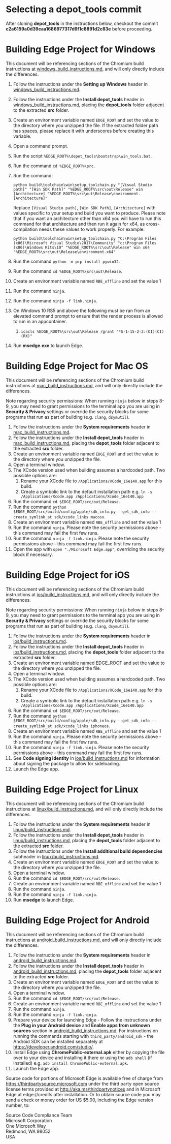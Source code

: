 ﻿# Selecting a depot_tools commit


After cloning **depot_tools** in the instructions below, checkout the commit
**c2a6159a0d39caa1686977317d6f1c8891d2c83e** before proceeding.


# Building Edge Project for Windows


This document will be referencing sections of the Chromium build instructions at
[windows_build_instructions.md](windows_build_instructions.md), and will only directly include the differences.

1.  Follow the instructions under the **Setting up Windows** header in
    [windows_build_instructions.md](windows_build_instructions.md).
2.  Follow the instructions under the **Install depot_tools** header in
    [windows_build_instructions.md](windows_build_instructions.md), placing the **depot_tools** folder adjacent to the
    extracted **src** folder.
3.  Create an environment variable named `EDGE_ROOT` and set the value to the directory where you unzipped the file.
    If the extracted folder path has spaces, please replace it with underscores before creating this variable.
4.  Open a command prompt.
5.  Run the script `%EDGE_ROOT%\depot_tools\bootstrap\win_tools.bat`.
6.  Run the command `cd %EDGE_ROOT%\src`.
7.  Run the command:

    ```
    python build\toolchain\win\setup_toolchain.py "[Visual Studio path]" "[Win SDK Path]" "%EDGE_ROOT%\src\out\Release" win [Architecture] "%EDGE_ROOT%\src\out\Release\environment.[Architecture]"
    ```

    Replace `[Visual Studio path]`, `[Win SDK Path]`, `[Architecture]` with values specific to your setup and build you
    want to produce. Please note that if you want an architecture other than x64 you will have to run this command for
    that architecture and then run it again for x64, as cross-compilation needs these values to work properly. For
    example:

    ```
    python build\toolchain\win\setup_toolchain.py "C:\Program Files (x86)\Microsoft Visual Studio\2017\Community" "c:\Program Files (x86)\Windows Kits\10" "%EDGE_ROOT%\src\out\Release" win x64 "%EDGE_ROOT%\src\out\Release\environment.x64"
    ```

8.  Run the command `python -m pip install pywin32`.
9.  Run the command `cd %EDGE_ROOT%\src\out\Release`.
10. Create an environment variable named `RBE_offline` and set the value 1
11. Run the command `ninja`.
12. Run the command `ninja -f link.ninja`.
13. On Windows 10 RS5 and above the following must be ran from an elevated command prompt to ensure that the render process is allowed to run in an appcontainer.
    1. `icacls %EDGE_ROOT%\src\out\Release /grant "*S-1-15-2-2:(OI)(CI)(RX)"`
14. Run **msedge.exe** to launch Edge.


# Building Edge Project for Mac OS


This document will be referencing sections of the Chromium build instructions at
[mac_build_instructions.md](mac_build_instructions.md), and will only directly include the differences.

Note regarding security permissions: When running `ninja` below in steps 8-9, you may need to grant permissions to
the terminal app you are using in **Security & Privacy** settings or override the security blocks for some programs
that run as part of building (e.g. `clang`, `dsymutil`).

1.  Follow the instructions under the **System requirements** header in
    [mac_build_instructions.md](mac_build_instructions.md).
2.  Follow the instructions under the **Install depot_tools** header in
    [mac_build_instructions.md](mac_build_instructions.md), placing the **depot_tools** folder adjacent to the
    extracted **src** folder.
3.  Create an environment variable named `EDGE_ROOT` and set the value to the directory where you unzipped the file.
4.  Open a terminal window.
5.  The XCode version used when building assumes a hardcoded path. Two possible options are:
    1. Rename your XCode file to `/Applications/XCode_16e140.app` for this build.
    2. Create a symbolic link to the default installation path e.g.
    `ln -s /Applications/Xcode.app /Applications/Xcode_16e140.app`
6.  Run the command `cd $EDGE_ROOT/src/out/Release`.
7.  Run the command `python $EDGE_ROOT/src/build/config/apple/sdk_info.py --get_sdk_info --create_symlink_at sdk/xcode_links macosx`.
8. Create an environment variable named `RBE_offline` and set the value 1
9.  Run the command `ninja`. Please note the security permissions above - this command may fail the first few runs.
10.  Run the command `ninja -f link.ninja`. Please note the security permissions above - this command may fail the first
    few runs.
11. Open the app with `open "./Microsoft Edge.app"`, overriding the security block if necessary.


# Building Edge Project for iOS


This document will be referencing sections of the Chromium build instructions at
[ios/build_instructions.md](ios/build_instructions.md), and will only directly include the differences.

Note regarding security permissions: When running `ninja` below in steps 8-9, you may need to grant permissions to
the terminal app you are using in **Security & Privacy** settings or override the security blocks for some programs
that run as part of building (e.g. `clang`, `dsymutil`).

1.  Follow the instructions under the **System requirements** header in
    [ios/build_instructions.md](ios/build_instructions.md).
2.  Follow the instructions under the **Install depot_tools** header in
    [ios/build_instructions.md](ios/build_instructions.md), placing the **depot_tools** folder adjacent to the extracted
    **src** folder.
3.  Create an environment variable named EDGE_ROOT and set the value to the directory where you unzipped the file.
4.  Open a terminal window.
5.  The XCode version used when building assumes a hardcoded path. Two possible options are:
    1. Rename your XCode file to `/Applications/XCode_16e140.app` for this build.
    2. Create a symbolic link to the default installation path e.g.
    `ln -s /Applications/Xcode.app /Applications/Xcode_16e140.app`
6.  Run the command `cd $EDGE_ROOT/src/out/Release`.
7.  Run the command `python $EDGE_ROOT/src/build/config/apple/sdk_info.py --get_sdk_info --create_symlink_at sdk/xcode_links iphoneos`.
8. Create an environment variable named `RBE_offline` and set the value 1
9.  Run the command `ninja`. Please note the security permissions above - this command may fail the first few runs.
10.  Run the command `ninja -f link.ninja`. Please note the security permissions above - this command may fail the first
    few runs.
11. See **Code signing identity** in [ios/build_instructions.md](ios/build_instructions.md) for information about
    signing the package to allow for sideloading.
12. Launch the Edge app.


# Building Edge Project for Linux


This document will be referencing sections of the Chromium build instructions at
[linux/build_instructions.md](linux/build_instructions.md), and will only directly include the differences.

1.  Follow the instructions under the **System requirements** header in
    [linux/build_instructions.md](linux/build_instructions.md).
2.  Follow the instructions under the **Install depot_tools** header in
    [linux/build_instructions.md](linux/build_instructions.md), placing the **depot_tools** folder adjacent to the
    extracted **src** folder.
3.  Follow the instructions under the **Install additional build dependencies** subheader in
    [linux/build_instructions.md](linux/build_instructions.md).
4.  Create an environment variable named `EDGE_ROOT` and set the value to the directory where you unzipped the file.
5.  Open a terminal window.
6.  Run the command `cd $EDGE_ROOT/src/out/Release`.
7. Create an environment variable named `RBE_offline` and set the value 1
8.  Run the command `ninja`.
9.  Run the command `ninja -f link.ninja`.
10.  Run **msedge** to launch Edge.


# Building Edge Project for Android


This document will be referencing sections of the Chromium build instructions at
[android_build_instructions.md](android_build_instructions.md), and will only directly include the differences.

1.  Follow the instructions under the **System requirements** header in
    [android_build_instructions.md](android_build_instructions.md).
2.  Follow the instructions under the **Install depot_tools** header in
    [android_build_instructions.md](android_build_instructions.md), placing the **depot_tools** folder adjacent to the
    extracted **src** folder.
3.  Create an environment variable named `EDGE_ROOT` and set the value to the directory where you unzipped the file.
4.  Open a terminal window.
5.  Run the command `cd $EDGE_ROOT/src/out/Release`.
6. Create an environment variable named `RBE_offline` and set the value 1
7.  Run the command `ninja`.
8.  Run the command `ninja -f link.ninja`.
9.  Prepare your device for launching Edge - Follow the instructions under the **Plug in your Android device** and
    **Enable apps from unknown sources** section in [android_build_instructions.md](android_build_instructions.md). For
    instructions on running the commands starting with `third_party/android_sdk` - the Android SDK can be installed
    separately at https://developer.android.com/studio/.
10.  Install Edge using **ChromePublic-external.apk** either by copying the file over to your device and installing it
    there or using the `adb shell` (if installed) e.g. `adb install ChromePublic-external.apk`.
11. Launch the Edge app.

Source code for portions of Microsoft Edge is available free of charge from https://thirdpartysource.microsoft.com
under the third party open source license terms provided at http://aka.ms/thirdpartynotices and in Microsoft Edge at
edge://credits after installation. Or to obtain source code you may send a check or money order for US $5.00, including
the Edge version number, to:

Source Code Compliance Team  
Microsoft Corporation  
One Microsoft Way  
Redmond, WA 98052  
USA
